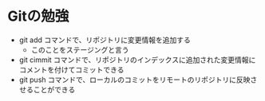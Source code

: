 # Gitの勉強

- git add コマンドで、リポジトリに変更情報を追加する
  - このことをステージングと言う
- git cimmit コマンドで、リポジトリのインデックスに追加された変更情報にコメントを付けてコミットできる
- git push コマンドで、ローカルのコミットをリモートのリポジトリに反映させることができる